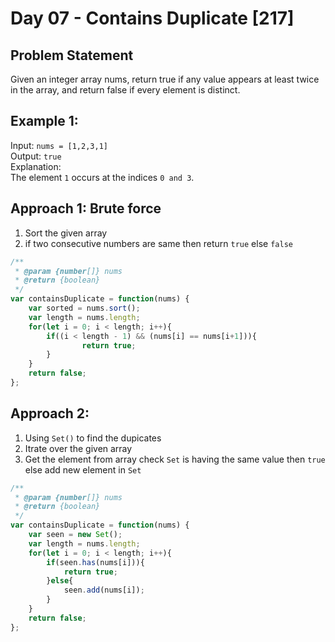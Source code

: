 # Day 07 - Contains Duplicate [217]

## Problem Statement
Given an integer array nums, return true if any value appears at least twice in the array, and return false if every element is distinct.

## Example 1:
Input: `nums = [1,2,3,1]`  
Output: `true`  
Explanation:  
The element `1` occurs at the indices `0 and 3`.  

## Approach 1: Brute force
1. Sort the given array
2. if two consecutive numbers are same then return `true` else `false` 
```javascript
/**
 * @param {number[]} nums
 * @return {boolean}
 */
var containsDuplicate = function(nums) {
    var sorted = nums.sort();
    var length = nums.length;
    for(let i = 0; i < length; i++){
        if((i < length - 1) && (nums[i] == nums[i+1])){
                return true;
        }
    }
    return false;
};
```
## Approach 2: 
1. Using `Set()` to find the dupicates
2. Itrate over the given array
3. Get the element from array check `Set` is having the same value then `true` else add new element in `Set`
```javascript
/**
 * @param {number[]} nums
 * @return {boolean}
 */
var containsDuplicate = function(nums) {
    var seen = new Set();
    var length = nums.length;
    for(let i = 0; i < length; i++){
        if(seen.has(nums[i])){
            return true;
        }else{
            seen.add(nums[i]);
        }
    }
    return false;
};
```
